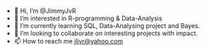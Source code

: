 - 👋 Hi, I’m @JimmyJvR
- 👀 I’m interested in R-programming & Data-Analysis
- 🌱 I’m currently learning SQL, Data-Analysing project and Bayes.
- 💞️ I’m looking to collaborate on interesting projects with impact.
- 📫 How to reach me jljvr@yahoo.com

<!---
JimmyJvR/JimmyJvR is a ✨ special ✨ repository because its `README.md` (this file) appears on your GitHub profile.
You can click the Preview link to take a look at your changes.
--->
